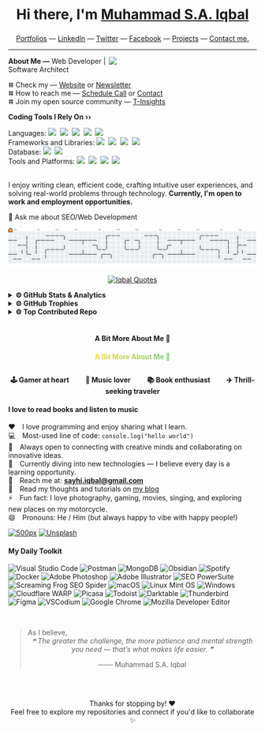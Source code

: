 <!--  ===== Title Section ===== -->

<h1 align="center"> Hi there, I'm <a href="https://www.linkedin.com/in/msa-iqbal" target="_blank">Muhammad S.A. Iqbal</a> </h1>

###

<!-- ===== Header Section ===== -->

<p align="center">
  <a href="https://mqs.vercel.app" target="_blank">Portfolios</a> —
  <a href="https://www.linkedin.com/in/msa-iqbal" target="_blank">LinkedIn</a> —
  <a href="https://x.com/msaiqs" target="_blank">Twitter</a> —
  <a href="https://www.facebook.com/sayhi.iqbal" target="_blank">Facebook</a> —
  <a href="https://mqs.vercel.app/pages/projects.html" target="_blank">Projects</a> —
  <a href="https://mqs.vercel.app/pages/contact.html" target="_blank">Contact me.</a>
</p>

---

<!-- ===== Biography and Skills ===== -->

**About Me —** <img src="./assets/profile.png" min-width="250px" max-width="250px" width="300px" align="right">
Web Developer | Software Architect <br>

ⵌ Check my — <a href="https://mqs.vercel.app" target="_blank">Website</a> or <a href="https://tinsights.hashnode.dev/newsletter" target="_blank">Newsletter</a><br>
ⵌ How to reach me — <a href="https://zcal.co/miq" target="_blank">Schedule Call</a> or <a href="https://mqs.vercel.app/pages/contact.html" target="_blank">Contact</a><br>
ⵌ Join my open source community — <a href="https://tinsights.vercel.app" target="_blank">T-Insights</a><br>

**Coding Tools I Rely On ››** <br>

Languages:
<img src="https://img.shields.io/badge/-JavaScript-F7DF1E?logo=javascript&logoColor=black&style=flat">&nbsp;
<img src="https://img.shields.io/badge/-TypeScript-3178C6?logo=typescript&logoColor=white&style=flat">&nbsp;
<img src="https://img.shields.io/badge/-C++-00599C?logo=c%2B%2B&logoColor=white&style=flat">&nbsp;
<img src="https://img.shields.io/badge/-HTML5-DE5934?logo=HTML5&logoColor=white&style=flat">&nbsp;
<img src="https://img.shields.io/badge/-CSS3-2275B2?logo=CSS3&logoColor=white&style=flat"> &nbsp;<br>
Frameworks and Libraries:
<img src="https://img.shields.io/badge/-React-61DAFB?logo=react&logoColor=black&style=flat">&nbsp;
<img src="https://img.shields.io/badge/-Next.js-000000?logo=next.js&logoColor=white&style=flat">&nbsp;
<img src="https://img.shields.io/badge/-Express.js-000000?logo=express&logoColor=white&style=flat">&nbsp;
<img src="https://img.shields.io/badge/-Tailwind%20CSS-06B6D4?logo=tailwindcss&logoColor=white&style=flat">&nbsp;<br>
Database:
<img src="https://img.shields.io/badge/-MongoDB-47A248?logo=mongodb&logoColor=white&style=flat">&nbsp;
<img src="https://img.shields.io/badge/-MySQL-4479A1?logo=mysql&logoColor=white&style=flat">&nbsp;<br>
Tools and Platforms:
<img src="https://img.shields.io/badge/-Node.js-339933?logo=node.js&logoColor=white&style=flat">&nbsp;
<img src="https://img.shields.io/badge/-Git-orange?logo=Git&logoColor=white&style=flat">&nbsp;
<img src="https://img.shields.io/badge/-Cloudflare-4679A4?logo=Cloudflare&logoColor=orange&style=flat">&nbsp;
<img src="https://img.shields.io/badge/-Docker-2496ED?logo=docker&logoColor=white&style=flat">&nbsp;
<br><br>

<p align="left">I enjoy writing clean, efficient code, crafting intuitive user experiences, and solving real-world problems through technology. <strong>Currently, I'm open to work and employment opportunities.</strong></p>

💬 Ask me about SEO/Web Development<br>

<!--  ===== Contribution Activities ===== -->

<picture>
  <source media="(prefers-color-scheme: dark)" srcset="https://raw.githubusercontent.com/msa-iqbal/msa-iqbal/output/pacman-contribution-graph-dark.svg">
  <source media="(prefers-color-scheme: light)" srcset="https://raw.githubusercontent.com/msa-iqbal/msa-iqbal/output/pacman-contribution-graph.svg">
  <img alt="pacman contribution graph" src="https://raw.githubusercontent.com/msa-iqbal/msa-iqbal/output/pacman-contribution-graph.svg">
</picture>

<!-- ===== Animated Text ===== -->

<p align="center">
  <a href="https://mqs.vercel.app" target="_blank">
    <img
      src="https://readme-typing-svg.demolab.com?font=Fira+Code&size=18&pause=1000&color=A75BF7&width=435&lines=Fueled+by+curiosity%2C+powered+by+code;Keep+Smiling.+Stay+Focused.+%F0%9F%99%82"
      alt="Iqbal Quotes"
      style="max-width: 100%; height: auto;"
    />
  </a>
</p>

<!-- ===== GitHub Activities ===== -->

<details>
<summary> <strong>⚙️ GitHub Stats & Analytics</strong></summary>

<br>

<div align="center">
  <img src="https://github-readme-stats.vercel.app/api?username=msa-iqbal&theme=aura&hide_border=false&include_all_commits=true&count_private=true" height="150" alt="stats graph"  />
  <img src="https://nirzak-streak-stats.vercel.app/?user=msa-iqbal&theme=aura&hide_border=false" height="150" alt="streak graph"  />
  <img src="https://github-readme-stats.vercel.app/api/top-langs/?username=msa-iqbal&theme=aura&hide_border=false&include_all_commits=true&count_private=true&layout=compact" height="150" alt="languages graph"  />
</div>
</details>

<!-- ===== GitHub Trophies ===== -->

<details>
<summary> <strong>⚙️ GitHub Trophies</strong></summary>
<br>
<div align="center">
<img src="https://github-profile-trophy.vercel.app/?username=msa-iqbal&theme=aura&no-frame=false&no-bg=true&margin-w=4" alt="GitHub Trophies"/>
</div>
</details>

<!-- ===== Top Contributed Repo ===== -->

<details>
<summary> <strong>⚙️ Top Contributed Repo</strong></summary>
<br>
<div align="center">
<img src="https://github-contributor-stats.vercel.app/api?username=msa-iqbal&limit=5&theme=dark&combine_all_yearly_contributions=true" alt="Top Contributed Repo"/>
</div>
</details>

<br>

<!-- ===== Extra Activities ===== -->

<h4 align="center">A Bit More About Me 👋</h4>

<h4 align="center" style="background: linear-gradient(90deg, #FF6B6B, #FFD93D, #6BCB77, #4D96FF); -webkit-background-clip: text; -webkit-text-fill-color: transparent;">
  A Bit More About Me 👋
</h4>

##

<h4 align="center">
🕹️ Gamer at heart &nbsp&nbsp&nbsp&nbsp&nbsp&nbsp&nbsp&nbsp 🎵 Music lover &nbsp&nbsp&nbsp&nbsp&nbsp&nbsp&nbsp&nbsp 📚 Book enthusiast &nbsp&nbsp&nbsp&nbsp&nbsp&nbsp&nbsp&nbsp ✈️ Thrill-seeking traveler
</h4>

#### I love to read books and listen to music

♥️ I love programming and enjoy sharing what I learn. <br>
💻 Most-used line of code: `console.log("hello world")` <br>
🤝 Always open to connecting with creative minds and collaborating on innovative ideas. <br>
🧠 Currently diving into new technologies — I believe every day is a learning opportunity. <br>
📧 Reach me at: **<sayhi.iqbal@gmail.com>** <br>
📝 Read my thoughts and tutorials on [my blog](https://msa-iqbal.blogspot.com) <br>
⚡ Fun fact: I love photography, gaming, movies, singing, and exploring new places on my motorcycle. <br>
😄 Pronouns: He / Him (but always happy to vibe with happy people!)

[![500px](https://img.shields.io/badge/500px-Photostream-5F17E1?logo=500px)](https://500px.com/p/msaiq)
[![Unsplash](https://img.shields.io/badge/Unsplash-Photostream-76C9E5?logo=unsplash)](https://unsplash.com/@msaiq)

<!-- ===== Daily Toolkit ===== -->

#### My Daily Toolkit

![Visual Studio Code](https://img.shields.io/badge/-Visual%20Studio%20Code-007ACC?logo=visualstudio&logoColor=white&style=flat)
![Postman](https://img.shields.io/badge/-Postman-FF6C37?logo=postman&logoColor=white&style=flat)
![MongoDB](https://img.shields.io/badge/-MongoDB-47A248?logo=mongodb&logoColor=white&style=flat)
![Obsidian](https://img.shields.io/badge/-Obsidian-483699?logo=obsidian&logoColor=white&style=flat)
![Spotify](https://img.shields.io/badge/-Spotify-1DB954?logo=spotify&logoColor=white&style=flat)
![Docker](https://img.shields.io/badge/-Docker-2496ED?logo=docker&logoColor=white&style=flat)
![Adobe Photoshop](https://img.shields.io/badge/-Adobe%20Photoshop-31A8FF?logo=adobephotoshop&logoColor=white&style=flat)
![Adobe Illustrator](https://img.shields.io/badge/-Adobe%20Illustrator-FF9A00?logo=adobeillustrator&logoColor=white&style=flat)
![SEO PowerSuite](https://img.shields.io/badge/-SEO%20PowerSuite-0055A5?logoColor=white&style=flat)
![Screaming Frog SEO Spider](https://img.shields.io/badge/-Screaming%20Frog-5DB95D?logoColor=white&style=flat)
![macOS](https://img.shields.io/badge/-macOS-000000?logo=apple&logoColor=white&style=flat)
![Linux Mint OS](https://img.shields.io/badge/-Linux%20Mint-87CF4F?logo=linuxmint&logoColor=white&style=flat)
![Windows](https://img.shields.io/badge/-Windows-0078D6?logo=windows&logoColor=white&style=flat)
![Cloudflare WARP](https://img.shields.io/badge/-Cloudflare%20WARP-F38020?logo=cloudflare&logoColor=white&style=flat)
![Picasa](https://img.shields.io/badge/-Picasa-0058A6?logo=picasa&logoColor=white&style=flat)
![Todoist](https://img.shields.io/badge/-Todoist-FF5252?logo=todoist&logoColor=white&style=flat)
![Darktable](https://img.shields.io/badge/-Darktable-000000?logo=darktable&logoColor=white&style=flat)
![Thunderbird](https://img.shields.io/badge/-Thunderbird-005FFF?logo=thunderbird&logoColor=white&style=flat)
![Figma](https://img.shields.io/badge/-Figma-F24E1E?logo=figma&logoColor=white&style=flat)
![VSCodium](https://img.shields.io/badge/-VSCodium-0069AB?logo=VSCodium&logoColor=white&style=flat)
![Google Chrome](https://img.shields.io/badge/-Google%20Chrome-4285F4?logo=google-chrome&logoColor=white&style=flat)
![Mozilla Developer Editor](https://img.shields.io/badge/-Mozilla%20Dev%20Editor-FF7139?logo=mozilla&logoColor=white&style=flat)

<br>

<!-- ===== Self Quotes ===== -->

<blockquote cite="https://msa-iqbal.blogspot.com/">
As I believe,
<div align="center">
<em>❝ The greater the challenge, the more patience and mental strength you need — that’s what makes life easier. ❞</em>
<p align="center">─── Muhammad S.A. Iqbal</p>
</div>
</blockquote>

<br><br>

<!-- ===== Thanks Message | The End ===== -->

<p align="center">Thanks for stopping by! ❤️ <br>Feel free to explore my repositories and connect if you'd like to collaborate ✨</p>
